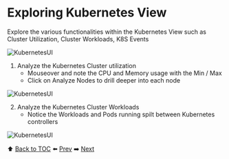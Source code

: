 # Exploring Kubernetes View

Explore the various functionalities within the Kubernetes View such as Cluster Utilization, Cluster Workloads, K8S Events

![KubernetesUI](https://github.com/Dynatrace-APAC/Workshop-Kubernetes/blob/master/assets/k8s-ui.png)

1. Analyze the Kubernetes Cluster utilization
   -  Mouseover and note the CPU and Memory usage with the Min / Max
   -  Click on Analyze Nodes to drill deeper into each node
   
![KubernetesUI](https://github.com/Dynatrace-APAC/Workshop-Kubernetes/blob/master/assets/cluster-util.png)

2. Analyze the Kubernetes Cluster Workloads 
   -  Notice the Workloads and Pods running spilt between Kubernetes controllers

![KubernetesUI](https://github.com/Dynatrace-APAC/Workshop-Kubernetes/blob/master/assets/cluster-workload.png)



:arrow_up: [Back to TOC](/README.md) :arrow_left: [Prev](../lab5/README.md)   :arrow_right: [Next](../lab7/README.md)  
